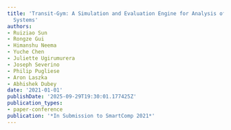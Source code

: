 ```yaml
---
title: 'Transit-Gym: A Simulation and Evaluation Engine for Analysis of Bus Transit
  Systems'
authors:
- Ruiziao Sun
- Rongze Gui
- Himanshu Neema
- Yuche Chen
- Juliette Ugirumurera
- Joseph Severino
- Philip Pugliese
- Aron Laszka
- Abhishek Dubey
date: '2021-01-01'
publishDate: '2025-09-29T19:30:01.177425Z'
publication_types:
- paper-conference
publication: '*In Submission to SmartComp 2021*'
---
```

